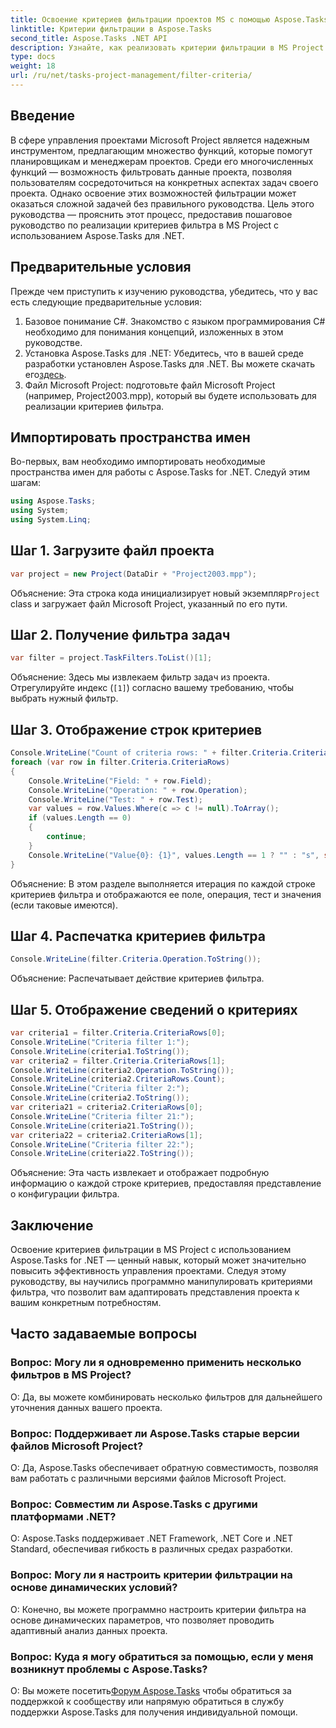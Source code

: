 ```yaml
---
title: Освоение критериев фильтрации проектов MS с помощью Aspose.Tasks
linktitle: Критерии фильтрации в Aspose.Tasks
second_title: Aspose.Tasks .NET API
description: Узнайте, как реализовать критерии фильтрации в MS Project с помощью Aspose.Tasks для .NET. Повысьте эффективность управления проектами с помощью целевого анализа данных.
type: docs
weight: 18
url: /ru/net/tasks-project-management/filter-criteria/
---
```

## Введение
В сфере управления проектами Microsoft Project является надежным инструментом, предлагающим множество функций, которые помогут планировщикам и менеджерам проектов. Среди его многочисленных функций — возможность фильтровать данные проекта, позволяя пользователям сосредоточиться на конкретных аспектах задач своего проекта. Однако освоение этих возможностей фильтрации может оказаться сложной задачей без правильного руководства. Цель этого руководства — прояснить этот процесс, предоставив пошаговое руководство по реализации критериев фильтра в MS Project с использованием Aspose.Tasks для .NET.
## Предварительные условия
Прежде чем приступить к изучению руководства, убедитесь, что у вас есть следующие предварительные условия:
1. Базовое понимание C#. Знакомство с языком программирования C# необходимо для понимания концепций, изложенных в этом руководстве.
2.  Установка Aspose.Tasks для .NET: Убедитесь, что в вашей среде разработки установлен Aspose.Tasks для .NET. Вы можете скачать его[здесь](https://releases.aspose.com/tasks/net/).
3. Файл Microsoft Project: подготовьте файл Microsoft Project (например, Project2003.mpp), который вы будете использовать для реализации критериев фильтра.

## Импортировать пространства имен
Во-первых, вам необходимо импортировать необходимые пространства имен для работы с Aspose.Tasks for .NET. Следуй этим шагам:

```csharp
using Aspose.Tasks;
using System;
using System.Linq;

```

## Шаг 1. Загрузите файл проекта
```csharp
var project = new Project(DataDir + "Project2003.mpp");
```
 Объяснение: Эта строка кода инициализирует новый экземпляр`Project` class и загружает файл Microsoft Project, указанный по его пути.
## Шаг 2. Получение фильтра задач
```csharp
var filter = project.TaskFilters.ToList()[1];
```
Объяснение: Здесь мы извлекаем фильтр задач из проекта. Отрегулируйте индекс (`[1]`) согласно вашему требованию, чтобы выбрать нужный фильтр.
## Шаг 3. Отображение строк критериев
```csharp
Console.WriteLine("Count of criteria rows: " + filter.Criteria.CriteriaRows.Count);
foreach (var row in filter.Criteria.CriteriaRows)
{
    Console.WriteLine("Field: " + row.Field);
    Console.WriteLine("Operation: " + row.Operation);
    Console.WriteLine("Test: " + row.Test);
    var values = row.Values.Where(c => c != null).ToArray();
    if (values.Length == 0)
    {
        continue;
    }
    Console.WriteLine("Value{0}: {1}", values.Length == 1 ? "" : "s", string.Join(", ", values));
}
```
Объяснение: В этом разделе выполняется итерация по каждой строке критериев фильтра и отображаются ее поле, операция, тест и значения (если таковые имеются).
## Шаг 4. Распечатка критериев фильтра
```csharp
Console.WriteLine(filter.Criteria.Operation.ToString());
```
Объяснение: Распечатывает действие критериев фильтра.
## Шаг 5. Отображение сведений о критериях
```csharp
var criteria1 = filter.Criteria.CriteriaRows[0];
Console.WriteLine("Criteria filter 1:");
Console.WriteLine(criteria1.ToString());
var criteria2 = filter.Criteria.CriteriaRows[1];
Console.WriteLine(criteria2.Operation.ToString());
Console.WriteLine(criteria2.CriteriaRows.Count);
Console.WriteLine("Criteria filter 2:");
Console.WriteLine(criteria2.ToString());
var criteria21 = criteria2.CriteriaRows[0];
Console.WriteLine("Criteria filter 21:");
Console.WriteLine(criteria21.ToString());
var criteria22 = criteria2.CriteriaRows[1];
Console.WriteLine("Criteria filter 22:");
Console.WriteLine(criteria22.ToString());
```
Объяснение: Эта часть извлекает и отображает подробную информацию о каждой строке критериев, предоставляя представление о конфигурации фильтра.

## Заключение
Освоение критериев фильтрации в MS Project с использованием Aspose.Tasks for .NET — ценный навык, который может значительно повысить эффективность управления проектами. Следуя этому руководству, вы научились программно манипулировать критериями фильтра, что позволит вам адаптировать представления проекта к вашим конкретным потребностям.
## Часто задаваемые вопросы
### Вопрос: Могу ли я одновременно применить несколько фильтров в MS Project?
О: Да, вы можете комбинировать несколько фильтров для дальнейшего уточнения данных вашего проекта.
### Вопрос: Поддерживает ли Aspose.Tasks старые версии файлов Microsoft Project?
О: Да, Aspose.Tasks обеспечивает обратную совместимость, позволяя вам работать с различными версиями файлов Microsoft Project.
### Вопрос: Совместим ли Aspose.Tasks с другими платформами .NET?
О: Aspose.Tasks поддерживает .NET Framework, .NET Core и .NET Standard, обеспечивая гибкость в различных средах разработки.
### Вопрос: Могу ли я настроить критерии фильтрации на основе динамических условий?
О: Конечно, вы можете программно настроить критерии фильтра на основе динамических параметров, что позволяет проводить адаптивный анализ данных проекта.
### Вопрос: Куда я могу обратиться за помощью, если у меня возникнут проблемы с Aspose.Tasks?
 О: Вы можете посетить[Форум Aspose.Tasks](https://forum.aspose.com/c/tasks/15) чтобы обратиться за поддержкой к сообществу или напрямую обратиться в службу поддержки Aspose.Tasks для получения индивидуальной помощи.